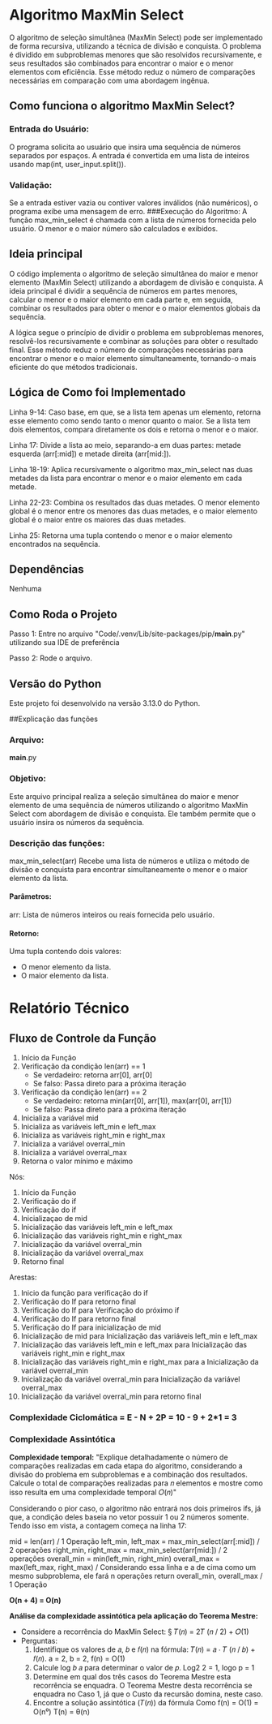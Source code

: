 # Algoritmo MaxMin Select 
O algoritmo de seleção simultânea (MaxMin Select) pode ser implementado de forma recursiva, utilizando a técnica de divisão e conquista. O problema é dividido em subproblemas menores que são resolvidos recursivamente, e seus resultados são combinados para encontrar o maior e o menor elementos com eficiência. Esse método reduz o número de comparações necessárias em comparação com uma abordagem ingênua.

## Como funciona o algoritmo MaxMin Select?
### Entrada do Usuário:
O programa solicita ao usuário que insira uma sequência de números separados por espaços. A entrada é convertida em uma lista de inteiros usando map(int, user_input.split()).
### Validação:
Se a entrada estiver vazia ou contiver valores inválidos (não numéricos), o programa exibe uma mensagem de erro.
###Execução do Algoritmo:
A função max_min_select é chamada com a lista de números fornecida pelo usuário. O menor e o maior número são calculados e exibidos.

## Ideia principal
O código implementa o algoritmo de seleção simultânea do maior e menor elemento (MaxMin Select) utilizando a abordagem de divisão e conquista. A ideia principal é dividir a sequência de números em partes menores, calcular o menor e o maior elemento em cada parte e, em seguida, combinar os resultados para obter o menor e o maior elementos globais da sequência.

A lógica segue o princípio de dividir o problema em subproblemas menores, resolvê-los recursivamente e combinar as soluções para obter o resultado final. Esse método reduz o número de comparações necessárias para encontrar o menor e o maior elemento simultaneamente, tornando-o mais eficiente do que métodos tradicionais.

## Lógica de Como foi Implementado
Linha 9-14: Caso base, em que, se a lista tem apenas um elemento, retorna esse elemento como sendo tanto o menor quanto o maior. Se a lista tem dois elementos, compara diretamente os dois e retorna o menor e o maior.

Linha 17: Divide a lista ao meio, separando-a em duas partes: metade esquerda (arr[:mid]) e metade direita (arr[mid:]).

Linha 18-19: Aplica recursivamente o algoritmo max_min_select nas duas metades da lista para encontrar o menor e o maior elemento em cada metade.

Linha 22-23: Combina os resultados das duas metades. O menor elemento global é o menor entre os menores das duas metades, e o maior elemento global é o maior entre os maiores das duas metades.

Linha 25: Retorna uma tupla contendo o menor e o maior elemento encontrados na sequência.

## Dependências
Nenhuma 

## Como Roda o Projeto
Passo 1: 
Entre no arquivo "Code/.venv/Lib/site-packages/pip/__main__.py" utilizando sua IDE de preferência

Passo 2: 
Rode o arquivo.

## Versão do Python
Este projeto foi desenvolvido na versão 3.13.0 do Python.

##Explicação das funções
### Arquivo: 
__main__.py
### Objetivo: 
Este arquivo principal realiza a seleção simultânea do maior e menor elemento de uma sequência de números utilizando o algoritmo MaxMin Select com abordagem de divisão e conquista. Ele também permite que o usuário insira os números da sequência.
### Descrição das funções:
max_min_select(arr)
Recebe uma lista de números e utiliza o método de divisão e conquista para encontrar simultaneamente o menor e o maior elemento da lista.
#### Parâmetros:
arr: Lista de números inteiros ou reais fornecida pelo usuário.
#### Retorno:
Uma tupla contendo dois valores:
- O menor elemento da lista.
- O maior elemento da lista.

# Relatório Técnico 

## Fluxo de Controle da Função 

1. Início da Função
2. Verificação da condição len(arr) == 1
   - Se verdadeiro: retorna arr[0], arr[0]
   - Se falso: Passa direto para a próxima iteração
3. Verificação da condição len(arr) == 2
   - Se verdadeiro: retorna min(arr[0], arr[1]), max(arr[0], arr[1])
   - Se falso: Passa direto para a próxima iteração
4. Inicializa a variável mid
5. Inicializa as variáveis left_min e left_max
6. Inicializa as variáveis right_min e right_max
7. Inicializa a variável overral_min
8. Inicializa a variável overral_max
9. Retorna o valor mínimo e máximo

Nós: 
1. Início da Função
2. Verificação do if
4. Verificação do if
5. Inicializaçao de mid
6. Inicialização das variáveis left_min e left_max
6. Inicialização das variáveis right_min e right_max
7. Inicialização da variável overral_min
8. Inicialização da variável overral_max
9. Retorno final

Arestas: 
1. Inicio da função para verificação do if
2. Verificação do If para retorno final
3. Verificação do If para Verificação do próximo if
4. Verificação do If para retorno final
5. Verificação do If para inicialização de mid
6. Inicialização de mid para Inicialização das variáveis left_min e left_max
7. Inicialização das variáveis left_min e left_max para Inicialização das variáveis right_min e right_max
8. Inicialização das variáveis right_min e right_max para a Inicialização da variável overral_min
9. Inicialização da variável overral_min para Inicialização da variável overral_max
10. Inicialização da variável overral_min para retorno final

### Complexidade Ciclomática = E - N + 2P = 10 - 9 + 2*1 = 3 

### Complexidade Assintótica

**Complexidade temporal:** 
"Explique detalhadamente o número de comparações realizadas em cada etapa do algoritmo, considerando a divisão do problema em subproblemas e a combinação dos resultados. Calcule o total de comparações realizadas para 𝑛 elementos e mostre como isso resulta em uma complexidade temporal 𝑂(𝑛)" 

Considerando o pior caso, o algoritmo não entrará nos dois primeiros ifs, já que, a condição deles baseia no vetor possuir 1 ou 2 números somente. 
Tendo isso em vista, a contagem começa na linha 17: 

mid = len(arr) / 1 Operação 
left_min, left_max = max_min_select(arr[:mid]) / 2 operações
right_min, right_max = max_min_select(arr[mid:])  / 2 operações
overall_min = min(left_min, right_min) 
overall_max = max(left_max, right_max) / Considerando essa linha e a de cima como um mesmo subproblema, ele fará n operações
return overall_min, overall_max / 1 Operação 

**O(n + 4) = O(n)** 

**Análise da complexidade assintótica pela aplicação do Teorema Mestre:** 

- Considere a recorrência do MaxMin Select: § 𝑇(𝑛) = 2𝑇 (𝑛 / 2) + 𝑂(1)
- Perguntas:
   1. Identifique os valores de 𝑎, 𝑏 e 𝑓(𝑛) na fórmula: 𝑇(𝑛) = 𝑎 ⋅ 𝑇 (𝑛 / 𝑏) + 𝑓(𝑛).
        a = 2, b = 2, f(n) = O(1)
   2. Calcule log 𝑏 𝑎 para determinar o valor de 𝑝.
        Log2 2 = 1, logo p = 1
   3. Determine em qual dos três casos do Teorema Mestre esta recorrência se enquadra.
     O Teorema Mestre desta recorrência se enquadra no Caso 1, já que o Custo da recursão domina, neste caso. 
   4. Encontre a solução assintótica (𝑇(𝑛)) da fórmula
      Como f(n) = O(1) = O(n⁰)
      T(n) = θ(n)



